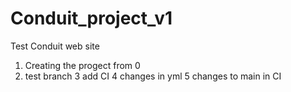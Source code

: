 # Conduit_project_v1
Test Conduit web site
1. Creating the progect from 0
2. test branch
3 add CI
4 changes in yml
5 changes to main in CI